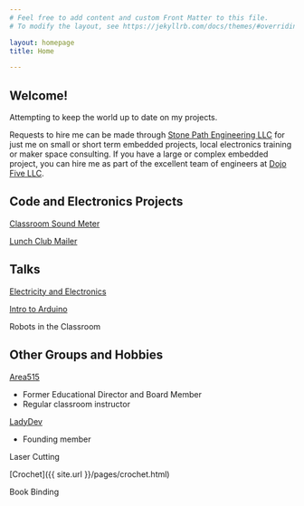 ```yaml
---
# Feel free to add content and custom Front Matter to this file.
# To modify the layout, see https://jekyllrb.com/docs/themes/#overriding-theme-defaults

layout: homepage
title: Home

---
```


## Welcome! 

Attempting to keep the world up to date on my projects. 

Requests to hire me can be made through [Stone Path Engineering LLC](https://stone-path-engineering.github.io/) for just me on small or short term embedded projects, local electronics training or maker space consulting. If you have a large or complex embedded project, you can hire me as part of the excellent team of engineers at [Dojo Five LLC](https://dojofive.com/). 

## Code and Electronics Projects

[Classroom Sound Meter](https://github.com/baileysage/ClassroomSoundMeter)
 
[Lunch Club Mailer](https://github.com/baileysage/LunchClubMailer)
 
## Talks
[Electricity and Electronics](https://github.com/baileysage/ElectricityAndElectronicsSlides)

[Intro to Arduino](https://github.com/baileysage/IntroToArduinoSlides)

Robots in the Classroom
 
## Other Groups and Hobbies

[Area515](https://area515.org)
 - Former Educational Director and Board Member
 - Regular classroom instructor

[LadyDev](https://ladydev.org/)
 - Founding member

Laser Cutting

[Crochet]({{ site.url }}/pages/crochet.html)


Book Binding

